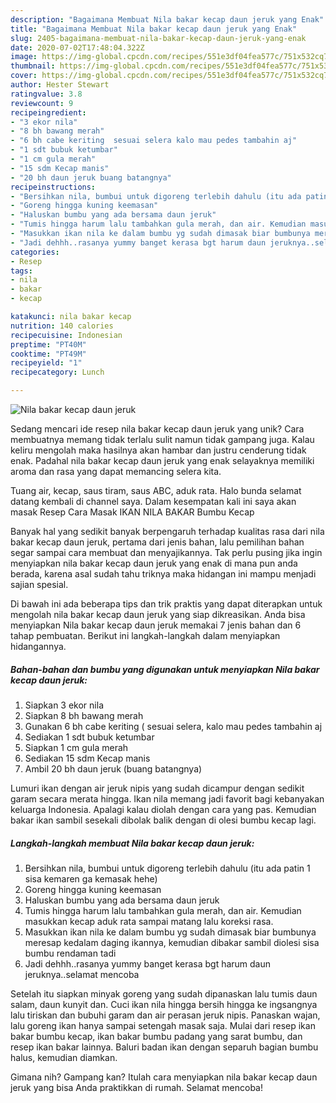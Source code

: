 ```yaml
---
description: "Bagaimana Membuat Nila bakar kecap daun jeruk yang Enak"
title: "Bagaimana Membuat Nila bakar kecap daun jeruk yang Enak"
slug: 2405-bagaimana-membuat-nila-bakar-kecap-daun-jeruk-yang-enak
date: 2020-07-02T17:48:04.322Z
image: https://img-global.cpcdn.com/recipes/551e3df04fea577c/751x532cq70/nila-bakar-kecap-daun-jeruk-foto-resep-utama.jpg
thumbnail: https://img-global.cpcdn.com/recipes/551e3df04fea577c/751x532cq70/nila-bakar-kecap-daun-jeruk-foto-resep-utama.jpg
cover: https://img-global.cpcdn.com/recipes/551e3df04fea577c/751x532cq70/nila-bakar-kecap-daun-jeruk-foto-resep-utama.jpg
author: Hester Stewart
ratingvalue: 3.8
reviewcount: 9
recipeingredient:
- "3 ekor nila"
- "8 bh bawang merah"
- "6 bh cabe keriting  sesuai selera kalo mau pedes tambahin aj"
- "1 sdt bubuk ketumbar"
- "1 cm gula merah"
- "15 sdm Kecap manis"
- "20 bh daun jeruk buang batangnya"
recipeinstructions:
- "Bersihkan nila, bumbui untuk digoreng terlebih dahulu (itu ada patin 1 sisa kemaren ga kemasak hehe)"
- "Goreng hingga kuning keemasan"
- "Haluskan bumbu yang ada bersama daun jeruk"
- "Tumis hingga harum lalu tambahkan gula merah, dan air. Kemudian masukkan kecap aduk rata sampai matang lalu koreksi rasa."
- "Masukkan ikan nila ke dalam bumbu yg sudah dimasak biar bumbunya meresap kedalam daging ikannya, kemudian dibakar sambil diolesi sisa bumbu rendaman tadi"
- "Jadi dehhh..rasanya yummy banget kerasa bgt harum daun jeruknya..selamat mencoba"
categories:
- Resep
tags:
- nila
- bakar
- kecap

katakunci: nila bakar kecap 
nutrition: 140 calories
recipecuisine: Indonesian
preptime: "PT40M"
cooktime: "PT49M"
recipeyield: "1"
recipecategory: Lunch

---
```



![Nila bakar kecap daun jeruk](https://img-global.cpcdn.com/recipes/551e3df04fea577c/751x532cq70/nila-bakar-kecap-daun-jeruk-foto-resep-utama.jpg)

Sedang mencari ide resep nila bakar kecap daun jeruk yang unik? Cara membuatnya memang tidak terlalu sulit namun tidak gampang juga. Kalau keliru mengolah maka hasilnya akan hambar dan justru cenderung tidak enak. Padahal nila bakar kecap daun jeruk yang enak selayaknya memiliki aroma dan rasa yang dapat memancing selera kita.

Tuang air, kecap, saus tiram, saus ABC, aduk rata. Halo bunda selamat datang kembali di channel saya. Dalam kesempatan kali ini saya akan masak Resep Cara Masak IKAN NILA BAKAR Bumbu Kecap

Banyak hal yang sedikit banyak berpengaruh terhadap kualitas rasa dari nila bakar kecap daun jeruk, pertama dari jenis bahan, lalu pemilihan bahan segar sampai cara membuat dan menyajikannya. Tak perlu pusing jika ingin menyiapkan nila bakar kecap daun jeruk yang enak di mana pun anda berada, karena asal sudah tahu triknya maka hidangan ini mampu menjadi sajian spesial.


Di bawah ini ada beberapa tips dan trik praktis yang dapat diterapkan untuk mengolah nila bakar kecap daun jeruk yang siap dikreasikan. Anda bisa menyiapkan Nila bakar kecap daun jeruk memakai 7 jenis bahan dan 6 tahap pembuatan. Berikut ini langkah-langkah dalam menyiapkan hidangannya.

<!--inarticleads1-->

##### Bahan-bahan dan bumbu yang digunakan untuk menyiapkan Nila bakar kecap daun jeruk:

1. Siapkan 3 ekor nila
1. Siapkan 8 bh bawang merah
1. Gunakan 6 bh cabe keriting ( sesuai selera, kalo mau pedes tambahin aj
1. Sediakan 1 sdt bubuk ketumbar
1. Siapkan 1 cm gula merah
1. Sediakan 15 sdm Kecap manis
1. Ambil 20 bh daun jeruk (buang batangnya)


Lumuri ikan dengan air jeruk nipis yang sudah dicampur dengan sedikit garam secara merata hingga. Ikan nila memang jadi favorit bagi kebanyakan keluarga Indonesia. Apalagi kalau diolah dengan cara yang pas. Kemudian bakar ikan sambil sesekali dibolak balik dengan di olesi bumbu kecap lagi. 

<!--inarticleads2-->

##### Langkah-langkah membuat Nila bakar kecap daun jeruk:

1. Bersihkan nila, bumbui untuk digoreng terlebih dahulu (itu ada patin 1 sisa kemaren ga kemasak hehe)
1. Goreng hingga kuning keemasan
1. Haluskan bumbu yang ada bersama daun jeruk
1. Tumis hingga harum lalu tambahkan gula merah, dan air. Kemudian masukkan kecap aduk rata sampai matang lalu koreksi rasa.
1. Masukkan ikan nila ke dalam bumbu yg sudah dimasak biar bumbunya meresap kedalam daging ikannya, kemudian dibakar sambil diolesi sisa bumbu rendaman tadi
1. Jadi dehhh..rasanya yummy banget kerasa bgt harum daun jeruknya..selamat mencoba


Setelah itu siapkan minyak goreng yang sudah dipanaskan lalu tumis daun salam, daun kunyit dan. Cuci ikan nila hingga bersih hingga ke ingsangnya lalu tiriskan dan bubuhi garam dan air perasan jeruk nipis. Panaskan wajan, lalu goreng ikan hanya sampai setengah masak saja. Mulai dari resep ikan bakar bumbu kecap, ikan bakar bumbu padang yang sarat bumbu, dan resep ikan bakar lainnya. Baluri badan ikan dengan separuh bagian bumbu halus, kemudian diamkan. 

Gimana nih? Gampang kan? Itulah cara menyiapkan nila bakar kecap daun jeruk yang bisa Anda praktikkan di rumah. Selamat mencoba!
